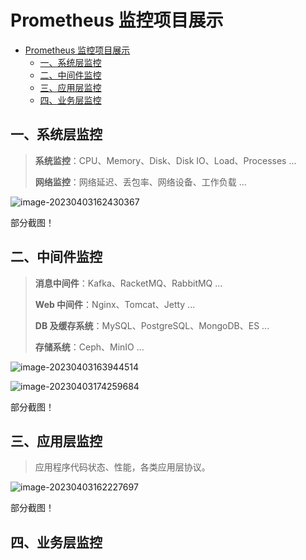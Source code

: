 # Prometheus 监控项目展示

- [Prometheus 监控项目展示](#prometheus-监控项目展示)
  - [一、系统层监控](#一系统层监控)
  - [二、中间件监控](#二中间件监控)
  - [三、应用层监控](#三应用层监控)
  - [四、业务层监控](#四业务层监控)



## 一、系统层监控

> **系统监控**：CPU、Memory、Disk、Disk IO、Load、Processes ...
>
> **网络监控**：网络延迟、丢包率、网络设备、工作负载 ...

![image-20230403162430367](https://csdn-rab.oss-cn-chengdu.aliyuncs.com/img/image-20230403162430367.png)

部分截图！

## 二、中间件监控

> **消息中间件**：Kafka、RacketMQ、RabbitMQ ...
>
> **Web 中间件**：Nginx、Tomcat、Jetty ...
>
> **DB 及缓存系统**：MySQL、PostgreSQL、MongoDB、ES ...
>
> **存储系统**：Ceph、MinIO ...

![image-20230403163944514](https://csdn-rab.oss-cn-chengdu.aliyuncs.com/img/image-20230403163944514.png)

![image-20230403174259684](https://csdn-rab.oss-cn-chengdu.aliyuncs.com/img/image-20230403174259684.png)

部分截图！

## 三、应用层监控

> 应用程序代码状态、性能，各类应用层协议。

![image-20230403162227697](https://csdn-rab.oss-cn-chengdu.aliyuncs.com/img/image-20230403162227697.png)

部分截图！

## 四、业务层监控

